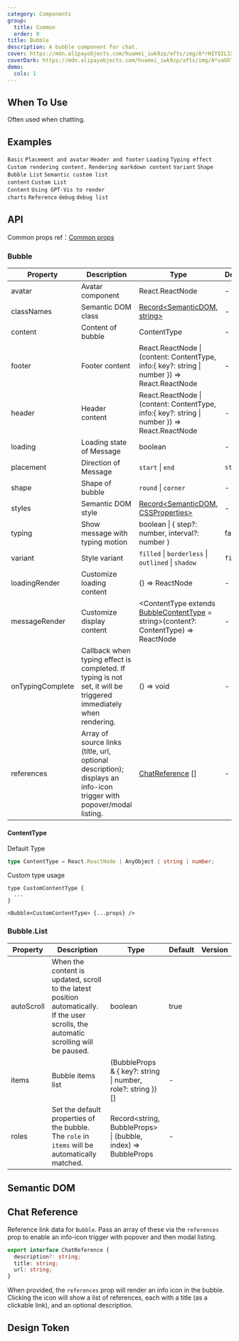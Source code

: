 ```yaml
---
category: Components
group:
  title: Common
  order: 0
title: Bubble
description: A bubble component for chat.
cover: https://mdn.alipayobjects.com/huamei_iwk9zp/afts/img/A*rHIYQIL1X-QAAAAAAAAAAAAADgCCAQ/original
coverDark: https://mdn.alipayobjects.com/huamei_iwk9zp/afts/img/A*uaGhTY1-LL0AAAAAAAAAAAAADgCCAQ/original
demo:
  cols: 1
---
```


## When To Use

Often used when chatting.

## Examples

<!-- prettier-ignore -->
<code src="./demo/basic.tsx">Basic</code>
<code src="./demo/avatar-and-placement.tsx">Placement and avatar</code>
<code src="./demo/header-and-footer.tsx">Header and footer</code>
<code src="./demo/loading.tsx">Loading</code>
<code src="./demo/typing.tsx">Typing effect</code>
<code src="./demo/custom-content.tsx">Custom rendering content.</code>
<code src="./demo/markdown.tsx">Rendering markdown content</code>
<code src="./demo/variant.tsx">Variant</code>
<code src="./demo/shape.tsx">Shape</code>
<code src="./demo/list.tsx">Bubble List</code>
<code src="./demo/semantic-list-custom.tsx">Semantic custom list content</code>
<code src="./demo/list-custom.tsx">Custom List Content</code>
<code src="./demo/gpt-vis.tsx">Using GPT-Vis to render charts</code>
<code src="./demo/reference.tsx">Reference</code>
<code src="./demo/debug.tsx" debug>debug</code>
<code src="./demo/debug-list.tsx" debug>debug list</code>

## API

Common props ref：[Common props](/docs/react/common-props)

### Bubble

<!-- prettier-ignore -->
| Property | Description | Type | Default | Version |
| --- | --- | --- | --- | --- |
| avatar | Avatar component | React.ReactNode | - | - |
| classNames | Semantic DOM class | [Record<SemanticDOM, string>](#semantic-dom) | - | - |
| content | Content of bubble | ContentType | - | - |
| footer | Footer content | React.ReactNode \| (content: ContentType, info:{ key?: string \| number }) => React.ReactNode | - | - |
| header | Header content | React.ReactNode \| (content: ContentType, info:{ key?: string \| number }) => React.ReactNode | - | - |
| loading | Loading state of Message | boolean | - |  |
| placement | Direction of Message | `start` \| `end` | `start` |  |
| shape | Shape of bubble | `round` \| `corner` | - | - |  
| styles | Semantic DOM style | [Record<SemanticDOM, CSSProperties>](#semantic-dom) | - |  |
| typing | Show message with typing motion | boolean \| { step?: number, interval?: number } | false |  |
| variant | Style variant | `filled` \| `borderless` \| `outlined` \| `shadow` | `filled` |  |
| loadingRender | Customize loading content | () => ReactNode | - |  |
| messageRender | Customize display content | <ContentType extends [BubbleContentType](https://github.com/ant-design/x/blob/d3232c925a0dc61ad763c6664e16f07323ebca4a/components/bubble/interface.ts#L21) = string>(content?: ContentType) => ReactNode | - |  |
| onTypingComplete | Callback when typing effect is completed. If typing is not set, it will be triggered immediately when rendering. | () => void | - |  |
| references       | Array of source links (title, url, optional description); displays an info-icon trigger with popover/modal listing. | [ChatReference](#chat-reference) []  | - | |

#### ContentType

Default Type

```typescript
type ContentType = React.ReactNode | AnyObject | string | number;
```

Custom type usage

```tsx
type CustomContentType {
  ...
}

<Bubble<CustomContentType> {...props} />
```

### Bubble.List

| Property | Description | Type | Default | Version |
| --- | --- | --- | --- | --- |
| autoScroll | When the content is updated, scroll to the latest position automatically. If the user scrolls, the automatic scrolling will be paused. | boolean | true |  |
| items | Bubble items list | (BubbleProps & { key?: string \| number, role?: string })[] | - |  |
| roles | Set the default properties of the bubble. The `role` in `items` will be automatically matched. | Record<string, BubbleProps> \| (bubble, index) => BubbleProps | - |  |

## Semantic DOM

<code src="./demo/_semantic.tsx" simplify="true"></code>

## Chat Reference

Reference link data for `Bubble`. Pass an array of these via the `references` prop to enable an info-icon trigger with popover and then modal listing.

```typescript
export interface ChatReference {
  description?: string;
  title: string;
  url: string;
}
```

When provided, the `references` prop will render an info icon in the bubble. Clicking the icon will show a list of references, each with a title (as a clickable link), and an optional description.

## Design Token

<ComponentTokenTable component="Bubble"></ComponentTokenTable>
